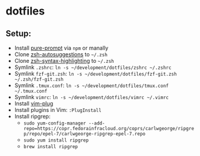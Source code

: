 # dotfiles

## Setup:

- Install [pure-prompt](https://github.com/sindresorhus/pure#npm) via `npm` or manally
- Clone [zsh-autosuggestions](https://github.com/zsh-users/zsh-autosuggestions) to `~/.zsh`
- Clone [zsh-syntax-highlighting](https://github.com/zsh-users/zsh-syntax-highlighting) to `~/.zsh`
- Symlink `.zshrc`: `ln -s ~/development/dotfiles/zshrc ~/.zshrc`
- Symlink `fzf-git.zsh`: `ln -s ~/development/dotfiles/fzf-git.zsh ~/.zsh/fzf-git.zsh`
- Symlink `.tmux.conf`: `ln -s ~/development/dotfiles/tmux.conf ~/.tmux.conf`
- Symlink `vimrc`: `ln -s ~/development/dotfiles/vimrc ~/.vimrc`
- Install [vim-plug](https://github.com/junegunn/vim-plug#installation)
- Install plugins in Vim: `:PlugInstall`
- Install ripgrep:
  - `sudo yum-config-manager --add-repo=https://copr.fedorainfracloud.org/coprs/carlwgeorge/ripgrep/repo/epel-7/carlwgeorge-ripgrep-epel-7.repo`
  - `sudo yum install ripgrep`
  - `brew install ripgrep`
